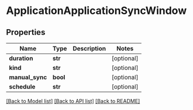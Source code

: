 # ApplicationApplicationSyncWindow

## Properties
Name | Type | Description | Notes
------------ | ------------- | ------------- | -------------
**duration** | **str** |  | [optional] 
**kind** | **str** |  | [optional] 
**manual_sync** | **bool** |  | [optional] 
**schedule** | **str** |  | [optional] 

[[Back to Model list]](../README.md#documentation-for-models) [[Back to API list]](../README.md#documentation-for-api-endpoints) [[Back to README]](../README.md)



